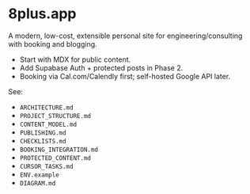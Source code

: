 # 8plus.app

A modern, low-cost, extensible personal site for engineering/consulting with booking and blogging.

- Start with MDX for public content.
- Add Supabase Auth + protected posts in Phase 2.
- Booking via Cal.com/Calendly first; self-hosted Google API later.

See:
- `ARCHITECTURE.md`
- `PROJECT_STRUCTURE.md`
- `CONTENT_MODEL.md`
- `PUBLISHING.md`
- `CHECKLISTS.md`
- `BOOKING_INTEGRATION.md`
- `PROTECTED_CONTENT.md`
- `CURSOR_TASKS.md`
- `ENV.example`
- `DIAGRAM.md`
